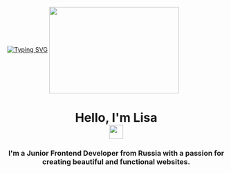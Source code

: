 [![Typing SVG](https://readme-typing-svg.herokuapp.com?color=%2336BCF7&lines=Welcome+to+my+profile)](https://git.io/typing-svg)
<img src=https://media.giphy.com/media/dNgK7Ws7y176U/giphy.gif width="300" height="200" align="center"/>
<h1 align="center">Hello, I'm Lisa</a> 
<div align="center"><img src="https://github.com/blackcater/blackcater/raw/main/images/Hi.gif" height="32"/></div>
<h3 align="center">I'm a Junior Frontend Developer from Russia with a passion for creating beautiful and functional websites. </h3>

<!--
**Lisa3689/Lisa3689** is a ✨ _special_ ✨ repository because its `README.md` (this file) appears on your GitHub profile.

Here are some ideas to get you started:

- 🔭 I’m currently working on ...
- 🌱 I’m currently learning ...
- 👯 I’m looking to collaborate on ...
- 🤔 I’m looking for help with ...
- 💬 Ask me about ...
- 📫 How to reach me: ...
- 😄 Pronouns: ...
- ⚡ Fun fact: ...
-->
